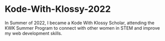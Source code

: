# Kode-With-Klossy-2022
In Summer of 2022, I became a Kode With Klossy Scholar, attending the KWK Summer Program to connect with other women in STEM and improve my web development skills.
